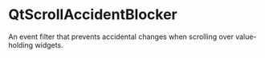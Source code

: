 # QtScrollAccidentBlocker
An event filter that prevents accidental changes when scrolling over value-holding widgets.
